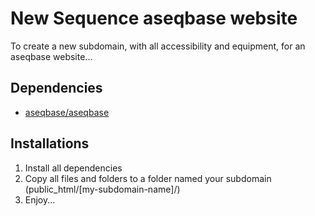 # New Sequence aseqbase website
To create a new subdomain, with all accessibility and equipment, for an aseqbase website...
## Dependencies
* <a href="http://github.com//aseqbase/aseqbase">aseqbase/aseqbase</a>
## Installations
1. Install all dependencies
2. Copy all files and folders to a folder named your subdomain (public_html/[my-subdomain-name]/)
3. Enjoy...
